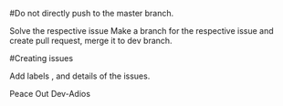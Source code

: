 #Do not directly push to the master branch.

Solve the respective issue
Make a branch for the respective issue and create pull request, merge it to dev branch.

#Creating issues

Add labels , and details of the issues.


Peace Out
Dev-Adios
